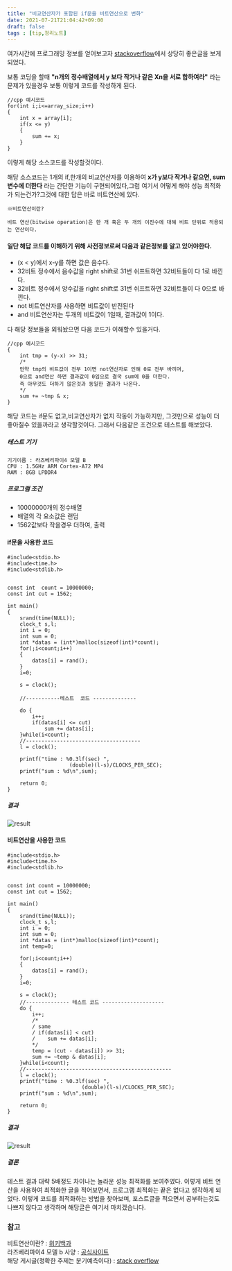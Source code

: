 ```yaml
---
title: "비교연산자가 포함된 if문을 비트연산으로 변화"
date: 2021-07-21T21:04:42+09:00
draft: false
tags : [tip,정리노트]
---
```


여가시간에 프로그래밍 정보를 얻어보고자 [stackoverflow](https://stackoverflow.com/)에서 상당히 좋은글을 보게 되었다.

보통 코딩을 할때 **"n개의 정수배열에서 y 보다 작거나 같은 Xn을 서로 합하여라"** 라는 문제가 있을경우 보통 이렇게 코드를 작성하게 된다.
```{.cpp} 
//cpp 예시코드
for(int i;i<=array_size;i++)
{
    int x = array[i];
    if(x <= y)
    {
        sum += x;
    }
}      
```
이렇게 해당 소스코드를 작성할것이다.

해당 소스코드는 1개의 if,한개의 비교연산자를 이용하여 **x가 y보다 작거나 같으면, sum 변수에 더한다** 라는 간단한 기능이 구현되어있다,그럼 여기서 어떻게 해야 성능 최적화가 되는건가?그것에 대한 답은 바로 비트연산에 있다.

```
※비트연산이란?

비트 연산(bitwise operation)은 한 개 혹은 두 개의 이진수에 대해 비트 단위로 적용되는 연산이다.

```





#### 일단 해답 코드를 이해하기 위해 사전정보로써 다음과 같은정보를 알고 있어야한다.

* (x < y)에서 x-y를 하면 값은 음수다.
* 32비트 정수에서 음수값을 right shift로 31번 쉬프트하면 32비트들이 다 1로 바낀다.
* 32비트 정수에서 양수값을 right shift로 31번 쉬프트하면 32비트들이 다 0으로 바낀다.
* not 비트연산자를 사용하면 비트값이 반전된다
* and 비트연산자는 두개의 비트값이 1일때, 결과값이 1이다.

다 해당 정보들을 외워놨으면 다음 코드가 이해할수 있을거다.

```{.cpp} 
//cpp 예시코드
{
    int tmp = (y-x) >> 31;
    /*
    만약 tmp의 비트값이 전부 1이면 not연산자로 인해 0로 전부 바끼며,
    0으로 and연산 하면 결과값이 0임으로 결국 sum에 0을 더한다.
    즉 아무것도 더하기 않은것과 동일한 결과가 나온다. 
    */ 
    sum += ~tmp & x;
}      
```
해당 코드는 if문도 없고,비교연산자가 없지 작동이 가능하지만, 그것만으로 성능이 더 좋아질수 있을까라고 생각할것이다. 그래서 다음같은 조건으로 테스트를 해보았다.


##### 테스트 기기
```
기기이름 : 라즈베리파이4 모델 B
CPU : 1.5GHz ARM Cortex-A72 MP4
RAM : 8GB LPDDR4

```

##### 프로그램 조건
* 10000000개의 정수배열
* 배열의 각 요소값은 랜덤
* 1562값보다 작을경우 더하여, 출력


#### if문을 사용한 코드
```{.c}
#include<stdio.h>
#include<time.h>
#include<stdlib.h>


const int  count = 10000000;
const int cut = 1562;

int main()
{
    srand(time(NULL));
    clock_t s,l;
    int i = 0;
    int sum = 0;
    int *datas = (int*)malloc(sizeof(int)*count);
    for(;i<count;i++)
    {
        datas[i] = rand();
    }
    i=0;

    s = clock();
    
    //-----------테스트  코드 --------------
    
    do {
        i++;
        if(datas[i] <= cut)
            sum += datas[i];
    }while(i<count);
    //-------------------------------------
    l = clock();

    printf("time : %0.3lf(sec) ",
                    (double)(l-s)/CLOCKS_PER_SEC);
    printf("sum : %d\n",sum);

    return 0;
}
```
##### 결과
![result](/posts/optimizing_the_if_less_operator/use_if.png)

#### 비트연산을 사용한 코드
```
#include<stdio.h>
#include<time.h>
#include<stdlib.h>


const int count = 10000000;
const int cut = 1562;

int main()
{
    srand(time(NULL));
    clock_t s,l;
    int i = 0;
    int sum = 0;
    int *datas = (int*)malloc(sizeof(int)*count);
    int temp=0;

    for(;i<count;i++)
    {
        datas[i] = rand();
    }
    i=0;

    s = clock();
    //-------------- 테스트 코드 --------------------
    do {
        i++;
        /*
        / same
        / if(datas[i] < cut)
        /    sum += datas[i];
        */
        temp = (cut - datas[i]) >> 31;
        sum += ~temp & datas[i];
    }while(i<count);
    //-----------------------------------------------
    l = clock();
    printf("time : %0.3lf(sec) ",
                        (double)(l-s)/CLOCKS_PER_SEC);
    printf("sum : %d\n",sum);

    return 0;
}
```
##### 결과
![result](/posts/optimizing_the_if_less_operator/use_bit.png)

##### 결론
테스트 결과 대략 5배정도 차이나는 놀라운 성능 최적화를 보여주였다.
이렇게 비트 연산을 사용하여 최적화한 글을 적어보면서, 프로그램 최적화는 끝은 없다고 생각하게 되었다. 이렇게 코드를 최적화하는 방법을 찾아보며, 포스트글을 적으면서 공부하는것도 나쁘지 않다고 생각하며 해당글은 여기서 마치겠습니다.


### 참고
비트연산이란? : [위키백과](https://ko.wikipedia.org/wiki/%EB%B9%84%ED%8A%B8_%EC%97%B0%EC%82%B0)  
라즈베리파이4 모델 b 사양 : [공식사이트](https://www.raspberrypi.org/products/raspberry-pi-4-model-b/specifications/)  
해당 게시글(정확한 주제는 분기예측이다) : [stack  overflow](https://stackoverflow.com/questions/11227809/why-is-processing-a-sorted-array-faster-than-processing-an-unsorted-array)
